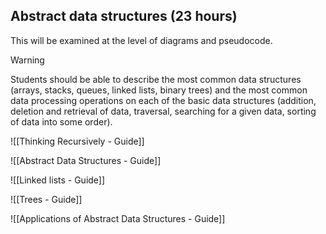 ## Abstract data structures (23 hours)
This will be examined at the level of diagrams and pseudocode.

> [!Warning]
> Students should be able to describe the most common data structures (arrays, stacks, queues, linked lists, binary trees) and the most common data processing operations on each of the basic data structures (addition, deletion and retrieval of data, traversal, searching for a given data, sorting of data into some order).

![[Thinking Recursively - Guide]]

![[Abstract Data Structures - Guide]]

![[Linked lists - Guide]]

![[Trees - Guide]]

![[Applications of Abstract Data Structures - Guide]]